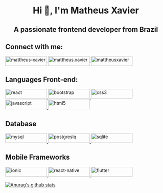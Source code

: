 <h1 align="center">Hi 👋, I'm Matheus Xavier</h1>
<h2 align="center">A passionate frontend developer from Brazil</h2>

<h2 align="left">Connect with me:</h2>
<p align="left">
  <a href="https://linkedin.com/in/mattheus-xavier" target="_blank">
    <img align="center" src="https://img.shields.io/badge/LinkedIn-0077B5?style=for-the-badge&logo=linkedin&logoColor=white" alt="mattheus-xavier" height="30" width="130" />     </a>
  <a href="https://instagram.com/mattheus.xavier" target="_blank">
    <img align="center" src="https://img.shields.io/badge/Instagram-E4405F?style=for-the-badge&logo=instagram&logoColor=white" alt="mattheus.xavier" height="30" width="130" />     </a>
  <a href="https://api.whatsapp.com/send?phone=+5527999265198" target="_blank">
    <img align="center" src="https://img.shields.io/badge/WhatsApp-25D366?style=for-the-badge&logo=whatsapp&logoColor=white" alt="mattheusxavier" height="30" width="130" />
  </a>
</p>

<h2 align="left">Languages Front-end:</h2>
<p align="left">
<a href="https://reactjs.org/" target="_blank"> 
  <img src="https://img.shields.io/badge/React-20232A?style=for-the-badge&logo=react&logoColor=61DAFB" alt="react" height="30" width="130"/>
</a>
<a href="https://getbootstrap.com" target="_blank"> 
  <img src="https://img.shields.io/badge/Bootstrap-563D7C?style=for-the-badge&logo=bootstrap&logoColor=white" alt="bootstrap" height="30" width="130"/>
</a>
<a href="https://www.w3schools.com/css/" target="_blank"> 
  <img src="https://img.shields.io/badge/CSS3-1572B6?style=for-the-badge&logo=css3&logoColor=white" alt="css3" height="30" width="130"/>
</a>
<a href="https://developer.mozilla.org/en-US/docs/Web/JavaScript" target="_blank">
  <img src="https://img.shields.io/badge/JavaScript-F7DF1E?style=for-the-badge&logo=javascript&logoColor=black" alt="javascript" height="30" width="130"/>
</a>
<a href="https://www.w3.org/html/" target="_blank">
  <img src="https://img.shields.io/badge/HTML5-E34F26?style=for-the-badge&logo=html5&logoColor=white" alt="html5" height="30" width="130"/>
</a> 
</p>


<h2 align="left">Database</h2>
<a href="https://www.mysql.com/" target="_blank">
  <img src="https://img.shields.io/badge/MySQL-00000F?style=for-the-badge&logo=mysql&logoColor=white" alt="mysql" height="30" width="130"/>
</a>
<a href="https://www.postgresql.org/" target="_blank">
  <img src="https://img.shields.io/badge/PostgreSQL-316192?style=for-the-badge&logo=postgresql&logoColor=white" alt="postgreslq" height="30" width="130"/>
</a>
<a href="https://www.sqlite.org/index.html" target="_blank">
  <img src="https://img.shields.io/badge/SQLite-07405E?style=for-the-badge&logo=sqlite&logoColor=white" alt="sqlite" height="30" width="130"/>
</a>
<h2>Mobile Frameworks</h2>
<a href="https://ionicframework.com/" target="_blank">
  <img src="https://img.shields.io/badge/Ionic-3880FF?style=for-the-badge&logo=ionic&logoColor=white" alt="ionic" height="30" width="130"/>
</a>
<a href="https://reactnative.dev/" target="_blank">
  <img src="https://img.shields.io/badge/React_Native-20232A?style=for-the-badge&logo=react&logoColor=61DAFB" alt="react-native" height="30" width="130"/>
</a>
<a href="https://flutter.dev/" target="_blank">
  <img src="https://img.shields.io/badge/Flutter-02569B?style=for-the-badge&logo=flutter&logoColor=white" alt="flutter" height="30" width="130"/>
</a>


  
  
  
  
  
  
  
  
  
  
  
  
  
  [![Anurag's github stats](https://github-readme-stats.vercel.app/api?username=mattheusxavier&count_private=true&show_icons=true&theme=dracula)](https://github.com/anuraghazra/github-readme-stats)
